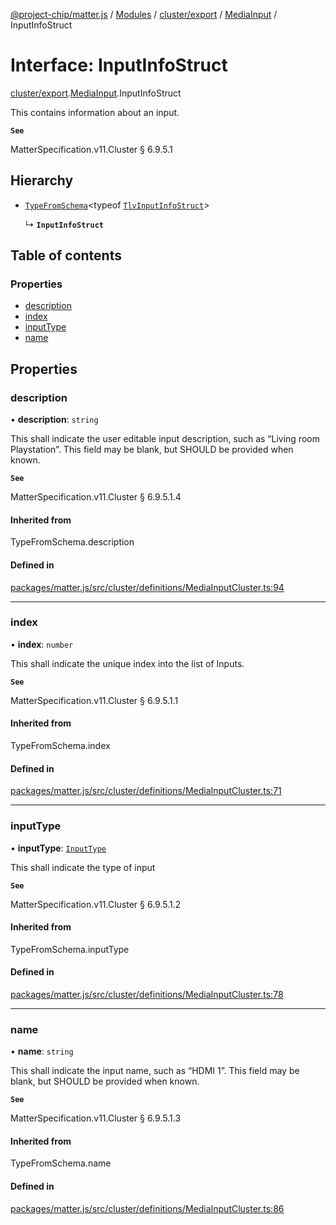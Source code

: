 [@project-chip/matter.js](../README.md) / [Modules](../modules.md) / [cluster/export](../modules/cluster_export.md) / [MediaInput](../modules/cluster_export.MediaInput.md) / InputInfoStruct

# Interface: InputInfoStruct

[cluster/export](../modules/cluster_export.md).[MediaInput](../modules/cluster_export.MediaInput.md).InputInfoStruct

This contains information about an input.

**`See`**

MatterSpecification.v11.Cluster § 6.9.5.1

## Hierarchy

- [`TypeFromSchema`](../modules/tlv_export.md#typefromschema)\<typeof [`TlvInputInfoStruct`](../modules/cluster_export.MediaInput.md#tlvinputinfostruct)\>

  ↳ **`InputInfoStruct`**

## Table of contents

### Properties

- [description](cluster_export.MediaInput.InputInfoStruct.md#description)
- [index](cluster_export.MediaInput.InputInfoStruct.md#index)
- [inputType](cluster_export.MediaInput.InputInfoStruct.md#inputtype)
- [name](cluster_export.MediaInput.InputInfoStruct.md#name)

## Properties

### description

• **description**: `string`

This shall indicate the user editable input description, such as “Living room Playstation”. This field may
be blank, but SHOULD be provided when known.

**`See`**

MatterSpecification.v11.Cluster § 6.9.5.1.4

#### Inherited from

TypeFromSchema.description

#### Defined in

[packages/matter.js/src/cluster/definitions/MediaInputCluster.ts:94](https://github.com/project-chip/matter.js/blob/2d9f2165d2672864fda3496a6d0d5f93597f82c6/packages/matter.js/src/cluster/definitions/MediaInputCluster.ts#L94)

___

### index

• **index**: `number`

This shall indicate the unique index into the list of Inputs.

**`See`**

MatterSpecification.v11.Cluster § 6.9.5.1.1

#### Inherited from

TypeFromSchema.index

#### Defined in

[packages/matter.js/src/cluster/definitions/MediaInputCluster.ts:71](https://github.com/project-chip/matter.js/blob/2d9f2165d2672864fda3496a6d0d5f93597f82c6/packages/matter.js/src/cluster/definitions/MediaInputCluster.ts#L71)

___

### inputType

• **inputType**: [`InputType`](../enums/cluster_export.MediaInput.InputType.md)

This shall indicate the type of input

**`See`**

MatterSpecification.v11.Cluster § 6.9.5.1.2

#### Inherited from

TypeFromSchema.inputType

#### Defined in

[packages/matter.js/src/cluster/definitions/MediaInputCluster.ts:78](https://github.com/project-chip/matter.js/blob/2d9f2165d2672864fda3496a6d0d5f93597f82c6/packages/matter.js/src/cluster/definitions/MediaInputCluster.ts#L78)

___

### name

• **name**: `string`

This shall indicate the input name, such as “HDMI 1”. This field may be blank, but SHOULD be provided when
known.

**`See`**

MatterSpecification.v11.Cluster § 6.9.5.1.3

#### Inherited from

TypeFromSchema.name

#### Defined in

[packages/matter.js/src/cluster/definitions/MediaInputCluster.ts:86](https://github.com/project-chip/matter.js/blob/2d9f2165d2672864fda3496a6d0d5f93597f82c6/packages/matter.js/src/cluster/definitions/MediaInputCluster.ts#L86)
